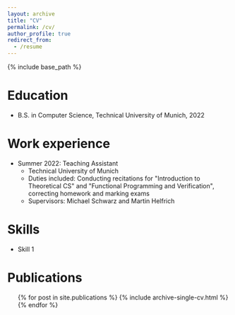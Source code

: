 ```yaml
---
layout: archive
title: "CV"
permalink: /cv/
author_profile: true
redirect_from:
  - /resume
---
```


{% include base_path %}

Education
======
* B.S. in Computer Science, Technical University of Munich, 2022

Work experience
======
* Summer 2022: Teaching Assistant
  * Technical University of Munich
  * Duties included: Conducting recitations for "Introduction to Theoretical CS" and "Functional Programming and Verification", correcting homework and marking exams
  * Supervisors: Michael Schwarz and Martin Helfrich

Skills
======
* Skill 1

Publications
======
  <ul>{% for post in site.publications %}
    {% include archive-single-cv.html %}
  {% endfor %}</ul>
  

